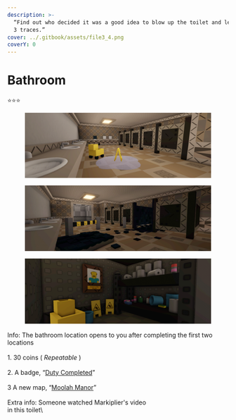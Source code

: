 ```yaml
---
description: >-
  “Find out who decided it was a good idea to blow up the toilet and leave with
  3 traces.”
cover: ../.gitbook/assets/file3_4.png
coverY: 0
---
```


# Bathroom

⭐⭐⭐

<div data-full-width="true"><figure><img src="../.gitbook/assets/file3_4.png" alt=""><figcaption></figcaption></figure> <figure><img src="../.gitbook/assets/file2_7.png" alt=""><figcaption></figcaption></figure></div>

<figure><img src="../.gitbook/assets/file4_5.png" alt=""><figcaption></figcaption></figure>

Info: The bathroom location opens to you after completing the first two locations\
\
1\. 30 coins ( _Repeatable_ )\
\
2\. A badge, “[Duty Completed](../Achievements/DutyCompleted.md)”\
\
3 A new map, “[Moolah Manor](MoolahManor.md)”\
\
Extra info: Someone watched Markiplier's video\
in this toilet\
